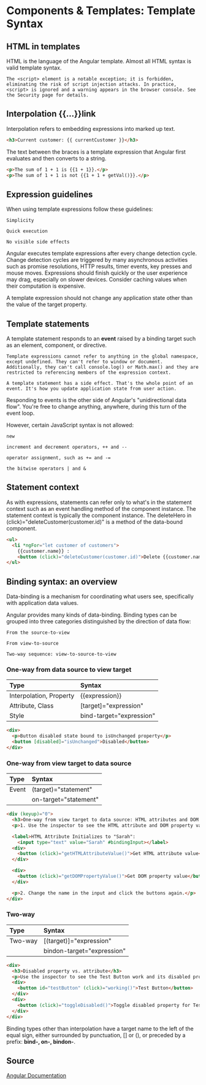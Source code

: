# Components & Templates: Template Syntax

## HTML in templates
HTML is the language of the Angular template. Almost all HTML syntax is valid template syntax. 

    The <script> element is a notable exception; it is forbidden, eliminating the risk of script injection attacks. In practice, <script> is ignored and a warning appears in the browser console. See the Security page for details.

## Interpolation {{...}}link
Interpolation refers to embedding expressions into marked up text.
```html
<h3>Current customer: {{ currentCustomer }}</h3>

```

The text between the braces is a template expression that Angular first evaluates and then converts to a string.
```html
<p>The sum of 1 + 1 is {{1 + 1}}.</p>
<p>The sum of 1 + 1 is not {{1 + 1 + getVal()}}.</p>

```

## Expression guidelines
When using template expressions follow these guidelines:

    Simplicity
    
    Quick execution
    
    No visible side effects
    
Angular executes template expressions after every change detection cycle. Change detection cycles are triggered by many asynchronous activities such as promise resolutions, HTTP results, timer events, key presses and mouse moves.
Expressions should finish quickly or the user experience may drag, especially on slower devices. Consider caching values when their computation is expensive.

A template expression should not change any application state other than the value of the target property.

## Template statements
A template statement responds to an **event** raised by a binding target such as an element, component, or directive.

    Template expressions cannot refer to anything in the global namespace, except undefined. They can't refer to window or document. Additionally, they can't call console.log() or Math.max() and they are restricted to referencing members of the expression context.

    A template statement has a side effect. That's the whole point of an event. It's how you update application state from user action.
    
Responding to events is the other side of Angular's "unidirectional data flow". You're free to change anything, anywhere, during this turn of the event loop.

However, certain JavaScript syntax is not allowed:

    new
    
    increment and decrement operators, ++ and --
    
    operator assignment, such as += and -=
    
    the bitwise operators | and &

## Statement context
As with expressions, statements can refer only to what's in the statement context such as an event handling method of the component instance.
The statement context is typically the component instance. The deleteHero in (click)="deleteCustomer(customer.id)" is a method of the data-bound component.

```html
<ul>
  <li *ngFor="let customer of customers">
    {{customer.name}} :
    <button (click)="deleteCustomer(customer.id)">Delete {{customer.name}}</button></li>
</ul>

```

## Binding syntax: an overview
Data-binding is a mechanism for coordinating what users see, specifically with application data values.

Angular provides many kinds of data-binding. Binding types can be grouped into three categories distinguished by the direction of data flow:

    From the source-to-view
    
    From view-to-source
    
    Two-way sequence: view-to-source-to-view


### One-way from data source to view target

| Type  | Syntax  |
|:---|:---|
| Interpolation, Property  | {{expression}}  |
| Attribute, Class  | [target]="expression" |
| Style | bind-target="expression" |

```html
<div>
  <p>Button disabled state bound to isUnchanged property</p>
  <button [disabled]="isUnchanged">Disabled</button>
</div>

```

### One-way from view target to data source

| Type  | Syntax  |
|:---|:---|
| Event  | (target)="statement"  |
|  | on-target="statement" |

```html
<div (keyup)="0">
  <h3>One-way from view target to data source: HTML attributes and DOM properties</h3>
  <p>1. Use the inspector to see the HTML attribute and DOM property values. Click the buttons to log values to the console.</p>

  <label>HTML Attribute Initializes to "Sarah":
    <input type="text" value="Sarah" #bindingInput></label>
  <div>
    <button (click)="getHTMLAttributeValue()">Get HTML attribute value</button> Won't change.
  </div>

  <div>
    <button (click)="getDOMPropertyValue()">Get DOM property value</button> Changeable. Angular works with these.
  </div>

  <p>2. Change the name in the input and click the buttons again.</p>
</div>

```

### Two-way

| Type  | Syntax  |
|:---|:---|
| Two-way  | [(target)]="expression"  |
|  | bindon-target="expression" |

```html
<div>
  <h3>Disabled property vs. attribute</h3>
  <p>Use the inspector to see the Test Button work and its disabled property toggle.</p>
  <div>
    <button id="testButton" (click)="working()">Test Button</button>
  </div>
  <div>
    <button (click)="toggleDisabled()">Toggle disabled property for Test Button</button>
  </div>
</div>

```
Binding types other than interpolation have a target name to the left of the equal sign, either surrounded by punctuation, [] or (), or preceded by a prefix: **bind-, on-, bindon-**.



## Source
[Angular Documentation](https://angular.io/guide/template-syntax)
